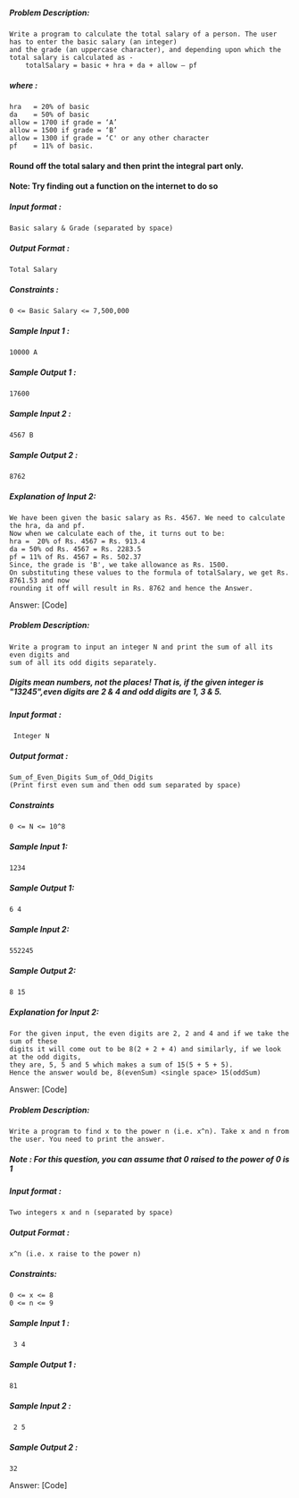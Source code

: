 ##### Problem Description: 
    Write a program to calculate the total salary of a person. The user has to enter the basic salary (an integer) 
    and the grade (an uppercase character), and depending upon which the total salary is calculated as - 
		totalSalary = basic + hra + da + allow – pf
##### where : 
    hra   = 20% of basic
    da    = 50% of basic
    allow = 1700 if grade = ‘A’
    allow = 1500 if grade = ‘B’
    allow = 1300 if grade = ‘C' or any other character
    pf    = 11% of basic.
#### **Round off the total salary and then print the integral part only.**
#### **Note: Try finding out a function on the internet to do so**
##### Input format : 
    Basic salary & Grade (separated by space)
##### Output Format : 
    Total Salary
##### Constraints :
    0 <= Basic Salary <= 7,500,000
##### Sample Input 1 :
    10000 A
##### Sample Output 1 :
    17600
##### Sample Input 2 :
    4567 B
##### Sample Output 2 :
    8762
##### Explanation of Input 2:
    We have been given the basic salary as Rs. 4567. We need to calculate the hra, da and pf. 
    Now when we calculate each of the, it turns out to be:
    hra =  20% of Rs. 4567 = Rs. 913.4
    da = 50% od Rs. 4567 = Rs. 2283.5
    pf = 11% of Rs. 4567 = Rs. 502.37
    Since, the grade is 'B', we take allowance as Rs. 1500.
    On substituting these values to the formula of totalSalary, we get Rs. 8761.53 and now 
    rounding it off will result in Rs. 8762 and hence the Answer.

Answer: [Code]

##### Problem Description:
    Write a program to input an integer N and print the sum of all its even digits and 
    sum of all its odd digits separately. 
##### Digits mean numbers, not the places! That is, if the given integer is "13245",even digits are 2 & 4 and odd digits are 1, 3 & 5.
##### Input format : 
     Integer N
##### Output format :
    Sum_of_Even_Digits Sum_of_Odd_Digits
    (Print first even sum and then odd sum separated by space)
##### Constraints
    0 <= N <= 10^8
##### Sample Input 1: 
    1234
##### Sample Output 1: 
    6 4
##### Sample Input 2: 
    552245
##### Sample Output 2: 
    8 15
##### Explanation for Input 2:
    For the given input, the even digits are 2, 2 and 4 and if we take the sum of these 
    digits it will come out to be 8(2 + 2 + 4) and similarly, if we look at the odd digits,
    they are, 5, 5 and 5 which makes a sum of 15(5 + 5 + 5). 
    Hence the answer would be, 8(evenSum) <single space> 15(oddSum)

Answer: [Code]

##### Problem Description:
    Write a program to find x to the power n (i.e. x^n). Take x and n from the user. You need to print the answer.
##### Note : For this question, you can assume that 0 raised to the power of 0 is 1
##### Input format :
    Two integers x and n (separated by space)
##### Output Format :
    x^n (i.e. x raise to the power n)
##### Constraints:
    0 <= x <= 8 
    0 <= n <= 9
##### Sample Input 1 : 
     3 4
##### Sample Output 1 : 
    81
##### Sample Input 2 : 
     2 5
##### Sample Output 2 : 
    32
    
Answer: [Code]
